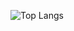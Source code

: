 ![Top Langs](https://github-readme-stats.vercel.app/api/top-langs/?username=jacobbexten&size_weight=0.5&count_weight=0.5&theme=gruvbox_light&hide=php,html,css&layout=compact)
<!--
**jacobbexten/jacobbexten** is a ✨ _special_ ✨ repository because its `README.md` (this file) appears on your GitHub profile.

Here are some ideas to get you started:

- 🔭 I’m currently working on ...
- 🌱 I’m currently learning ...
- 👯 I’m looking to collaborate on ...
- 🤔 I’m looking for help with ...
- 💬 Ask me about ...
- 📫 How to reach me: ...
- 😄 Pronouns: ...
- ⚡ Fun fact: ...
-->
